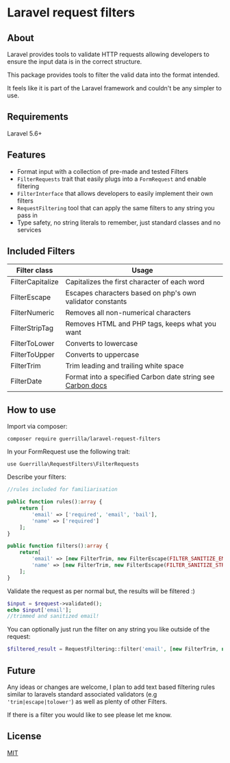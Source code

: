 # Laravel request filters

## About

Laravel provides tools to validate HTTP requests allowing developers to ensure the input data
is in the correct structure.

This package provides tools to filter the valid data into the format intended.

It feels like it is part of the Laravel framework and couldn't be any simpler to use.

## Requirements

Laravel 5.6+

## Features

- Format input with a collection of pre-made and tested Filters
- ```FilterRequests``` trait that easily plugs into a ```FormRequest``` and enable filtering
- ```FilterInterface``` that allows developers to easily implement their own filters
- ```RequestFiltering``` tool that can apply the same filters to any string you pass in
- Type safety, no string literals to remember, just standard classes and no services

## Included Filters

| Filter class | Usage |
| -------------| ------------- |
| FilterCapitalize | Capitalizes the first character of each word |
| FilterEscape | Escapes characters based on php's own validator constants |
| FilterNumeric | Removes all non-numerical characters |
| FilterStripTag | Removes HTML and PHP tags, keeps what you want |
| FilterToLower | Converts to lowercase |
| FilterToUpper | Converts to uppercase |
| FilterTrim | Trim leading and trailing white space |
| FilterDate | Format into a specified Carbon date string see [Carbon docs](https://carbon.nesbot.com/docs/#api-formatting)  |

## How to use

Import via composer:

```composer require guerrilla/laravel-request-filters```

In your FormRequest use the following trait:

```use Guerrilla\RequestFilters\FilterRequests```

Describe your filters:

```php
//rules included for familiarisation

public function rules():array {
    return [
        'email' => ['required', 'email', 'bail'],
        'name' => ['required']
    ];
}

public function filters():array {
    return[
        'email' => [new FilterTrim, new FilterEscape(FILTER_SANITIZE_EMAIL)],
        'name' => [new FilterTrim, new FilterEscape(FILTER_SANITIZE_STRING), new FilterCapitalize]
    ];
}
```



Validate the request as per normal but, the results will be filtered :)

```php
$input = $request->validated();
echo $input['email'];
//trimmed and sanitized email!
```


You can optionally just run the filter on any string you like outside of the request:

```php
$filtered_result = RequestFiltering::filter('email', [new FilterTrim, new FilterEscape(FILTER_SANITIZE_EMAIL)]);
```

## Future

Any ideas or changes are welcome, I plan to add text based filtering rules similar to laravels
standard associated validators (e.g ```'trim|escape|tolower'```) as well as plenty of other Filters.

If there is a filter you would like to see please let me know.


## License

[MIT](http://opensource.org/licenses/MIT)
